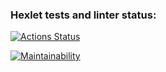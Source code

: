 ### Hexlet tests and linter status:
[![Actions Status](https://github.com/vecnick/java-project-61/actions/workflows/hexlet-check.yml/badge.svg)](https://github.com/vecnick/java-project-61/actions)

[![Maintainability](https://api.codeclimate.com/v1/badges/6257df0895569006347a/maintainability)](https://codeclimate.com/github/vecnick/java-project-61/maintainability)
